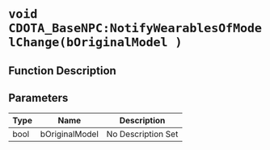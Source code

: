# `void CDOTA_BaseNPC:NotifyWearablesOfModelChange(bOriginalModel )`
## Function Description

## Parameters
Type|Name|Description
--|--|--
bool|bOriginalModel|No Description Set
